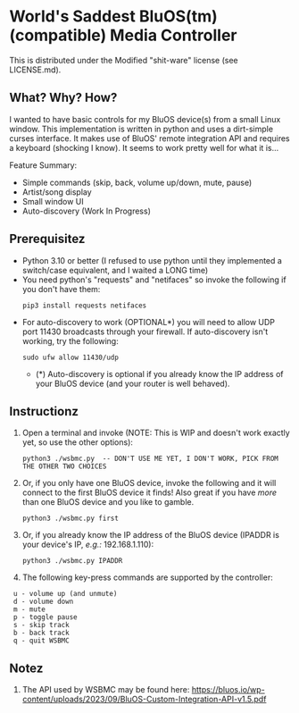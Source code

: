 
# World's Saddest BluOS(tm) (compatible) Media Controller

This is distributed under the Modified "shit-ware" license (see LICENSE.md).

## What? Why? How?

I wanted to have basic controls for my BluOS device(s) from a small Linux window. This implementation is written in python and uses a dirt-simple curses interface. It makes use of BluOS' remote integration API and requires a keyboard (shocking I know). It seems to work pretty well for what it is...

Feature Summary:

- Simple commands (skip, back, volume up/down, mute, pause)
- Artist/song display
- Small window UI
- Auto-discovery (Work In Progress)

## Prerequisitez

- Python 3.10 or better (I refused to use python until they implemented a switch/case equivalent, and I waited a LONG time)
- You need python's "requests" and "netifaces" so invoke the following if you don't have them:
  ```
  pip3 install requests netifaces
  ```
- For auto-discovery to work (OPTIONAL*) you will need to allow UDP port 11430 broadcasts through your firewall.
    If auto-discovery isn't working, try the following:
  ```
  sudo ufw allow 11430/udp
  ```
    - (*) Auto-discovery is optional if you already know the IP address of your BluOS device (and your router is well behaved).

## Instructionz

1. Open a terminal and invoke (NOTE: This is WIP and doesn't work exactly yet, so use the other options):
   ```
   python3 ./wsbmc.py  -- DON'T USE ME YET, I DON'T WORK, PICK FROM THE OTHER TWO CHOICES
   ```
3. Or, if you only have one BluOS device, invoke the following and it will connect to the first BluOS device it finds! Also great if you have *more* than one BluOS device and you like to gamble.
   ```
   python3 ./wsbmc.py first
   ```
5. Or, if you already know the IP address of the BluOS device (IPADDR is your device's IP, *e.g.:* 192.168.1.110):
   ```
   python3 ./wsbmc.py IPADDR
   ```
6. The following key-press commands are supported by the controller:

```
 u - volume up (and unmute)
 d - volume down
 m - mute
 p - toggle pause
 s - skip track
 b - back track
 q - quit WSBMC
```

## Notez

1. The API used by WSBMC may be found here:
     https://bluos.io/wp-content/uploads/2023/09/BluOS-Custom-Integration-API-v1.5.pdf

